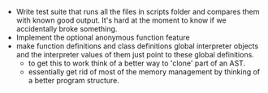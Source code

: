 - Write test suite that runs all the files in scripts folder and compares them
with known good output. It's hard at the moment to know if we accidentally broke
something.
- Implement the optional anonymous function feature
- make function definitions and class definitions global interpreter objects and the
  interpreter values of them just point to these global definitions.
    - to get this to work think of a better way to 'clone' part of an AST.
    - essentially get rid of most of the memory management by thinking of a better program structure.